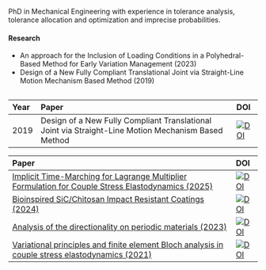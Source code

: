 PhD in Mechanical Engineering with experience in tolerance analysis, tolerance allocation and optimization and imprecise probabilities.

#### Research
- An approach for the Inclusion of Loading Conditions in a Polyhedral-Based Method for Early Variation Management (2023)
- Design of a New Fully Compliant Translational Joint via Straight-Line Motion Mechanism Based Method (2019) 

## 
|Year | Paper | DOI |
|:----|:------|:----|
|2019|Design of a New Fully Compliant Translational Joint via Straight-Line Motion Mechanism Based Method |[![DOI](https://img.shields.io/badge/DOI-10.1115/DETC2019--97091-black.svg)](https://doi.org/10.1115/DETC2019-97091)|


| Paper | DOI |
|:------|:----|
| [Implicit Time-Marching for Lagrange Multiplier Formulation for Couple Stress Elastodynamics (2025)](https://doi.org/10.48550/arXiv.2501.08954) | [![DOI](https://img.shields.io/badge/DOI-10.48550/arXiv.2501.08954-black.svg)](https://doi.org/10.48550/arXiv.2501.08954) |
| [Bioinspired SiC/Chitosan Impact Resistant Coatings (2024)](https://doi.org/10.1002/adfm.202417291) | [![DOI](https://img.shields.io/badge/DOI-10.1002/adfm.202417291-black.svg)](https://doi.org/10.1002/adfm.202417291) |
| [Analysis of the directionality on periodic materials (2023)](https://doi.org/10.1080/15376494.2023.2226958) | [![DOI](https://img.shields.io/badge/DOI-10.1080/15376494.2023.2226958-black.svg)](https://doi.org/10.1080/15376494.2023.2226958) |
| [Variational principles and finite element Bloch analysis in couple stress elastodynamics (2021)](https://doi.org/10.1016/j.wavemoti.2021.102809) | [![DOI](https://img.shields.io/badge/DOI-10.1016/j.wavemoti.2021.102809-black.svg)](https://doi.org/10.1016/j.wavemoti.2021.102809) |

<!--
**sonigarcigo/sonigarcigo** is a ✨ _special_ ✨ repository because its `README.md` (this file) appears on your GitHub profile.

Here are some ideas to get you started:

- 🔭 I’m currently working on ...
- 🌱 I’m currently learning ...
- 👯 I’m looking to collaborate on ...
- 🤔 I’m looking for help with ...
- 💬 Ask me about ...
- 📫 How to reach me: ...
- 😄 Pronouns: ...
- ⚡ Fun fact: ...
-->
